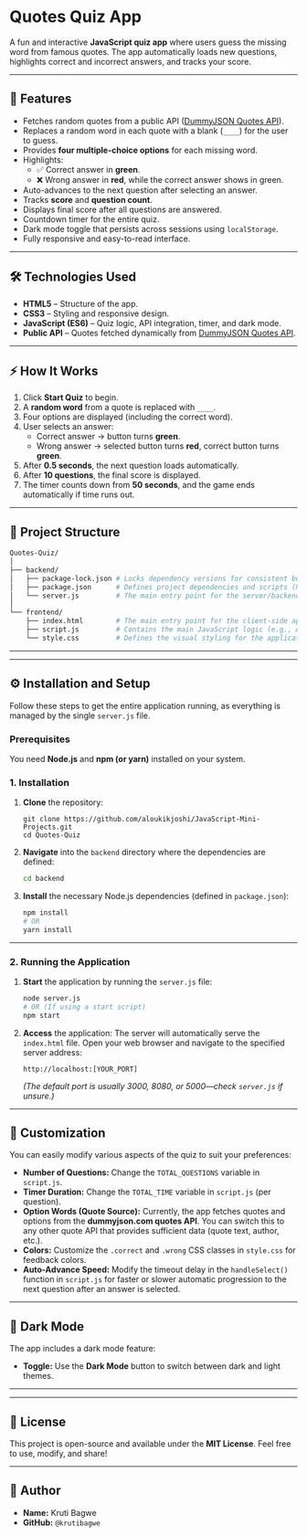 # Quotes Quiz App

A fun and interactive **JavaScript quiz app** where users guess the missing word from famous quotes. The app automatically loads new questions, highlights correct and incorrect answers, and tracks your score.  

---

## 📌 Features

- Fetches random quotes from a public API ([DummyJSON Quotes API](https://dummyjson.com/quotes/random)).
- Replaces a random word in each quote with a blank (`____`) for the user to guess.
- Provides **four multiple-choice options** for each missing word.
- Highlights:
  - ✅ Correct answer in **green**.
  - ❌ Wrong answer in **red**, while the correct answer shows in green.
- Auto-advances to the next question after selecting an answer.
- Tracks **score** and **question count**.
- Displays final score after all questions are answered.
- Countdown timer for the entire quiz.
- Dark mode toggle that persists across sessions using `localStorage`.
- Fully responsive and easy-to-read interface.

---


## 🛠️ Technologies Used

- **HTML5** – Structure of the app.
- **CSS3** – Styling and responsive design.
- **JavaScript (ES6)** – Quiz logic, API integration, timer, and dark mode.
- **Public API** – Quotes fetched dynamically from [DummyJSON Quotes API](https://dummyjson.com/quotes/random).

---

## ⚡ How It Works

1. Click **Start Quiz** to begin.
2. A **random word** from a quote is replaced with `____`.
3. Four options are displayed (including the correct word).
4. User selects an answer:
   - Correct answer → button turns **green**.
   - Wrong answer → selected button turns **red**, correct button turns **green**.
5. After **0.5 seconds**, the next question loads automatically.
6. After **10 questions**, the final score is displayed.
7. The timer counts down from **50 seconds**, and the game ends automatically if time runs out.

---


## 📂 Project Structure

```sh
Quotes-Quiz/
│
├── backend/
│   ├── package-lock.json # Locks dependency versions for consistent builds.
│   ├── package.json      # Defines project dependencies and scripts (Node.js/npm).
│   └── server.js         # The main entry point for the server/backend logic (e.g., Express.js).
│
└── frontend/
    ├── index.html        # The main entry point for the client-side application structure.
    ├── script.js         # Contains the main JavaScript logic (e.g., API calls, DOM manipulation).
    └── style.css         # Defines the visual styling for the application.
```


---

---

## ⚙️ Installation and Setup

Follow these steps to get the entire application running, as everything is managed by the single `server.js` file.

### Prerequisites

You need **Node.js** and **npm (or yarn)** installed on your system.

### 1. Installation

1.  **Clone** the repository:
    ```
    git clone https://github.com/aloukikjoshi/JavaScript-Mini-Projects.git
    cd Quotes-Quiz
    ```

2.  **Navigate** into the `backend` directory where the dependencies are defined:
    ```bash
    cd backend
    ```

3.  **Install** the necessary Node.js dependencies (defined in `package.json`):
    ```bash
    npm install
    # OR
    yarn install
    ```

---

### 2. Running the Application

1.  **Start** the application by running the `server.js` file:
    ```bash
    node server.js
    # OR (If using a start script)
    npm start
    ```

2.  **Access** the application:
    The server will automatically serve the `index.html` file. Open your web browser and navigate to the specified server address:
    ```
    http://localhost:[YOUR_PORT]
    ```
    *(The default port is usually 3000, 8080, or 5000—check `server.js` if unsure.)*

---

## 🎨 Customization

You can easily modify various aspects of the quiz to suit your preferences:

* **Number of Questions:** Change the `TOTAL_QUESTIONS` variable in `script.js`.
* **Timer Duration:** Change the `TOTAL_TIME` variable in `script.js` (per question).
* **Option Words (Quote Source):** Currently, the app fetches quotes and options from the **dummyjson.com quotes API**. You can switch this to any other quote API that provides sufficient data (quote text, author, etc.).
* **Colors:** Customize the `.correct` and `.wrong` CSS classes in `style.css` for feedback colors.
* **Auto-Advance Speed:** Modify the timeout delay in the `handleSelect()` function in `script.js` for faster or slower automatic progression to the next question after an answer is selected.

---

## 🌙 Dark Mode

The app includes a dark mode feature:

* **Toggle:** Use the **Dark Mode** button to switch between dark and light themes.

---


---

## 📄 License

This project is open-source and available under the **MIT License**. Feel free to use, modify, and share!

---

## 👤 Author

* **Name:** Kruti Bagwe
* **GitHub:** `@krutibagwe`
  
````
